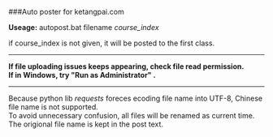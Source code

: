 ###Auto poster for ketangpai.com

**Useage:** autopost.bat  filename  *course_index*  

if course_index is not given, it will be posted to the first class.  

---
**If file uploading issues keeps appearing, check file read permission.**  
**If in Windows, try "Run as  Administrator" .**

---
Because python lib *requests* foreces ecoding file name into UTF-8, Chinese file name is not supported.  
To avoid unnecessary confusion, all files will be renamed as current time.  
The origional file name is kept in the post text.  